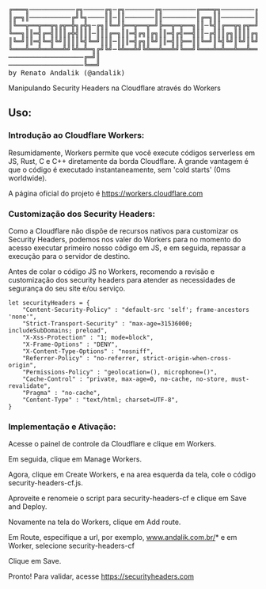 <pre>

╔═══╗───────────╔╗─────╔╗─╔╗───────╔╗────────╔═══╦╗────────╔╗╔═╦╗
║╔═╗║──────────╔╝╚╗────║║─║║───────║║────────║╔═╗║║────────║║║╔╣║
║╚══╦══╦══╦╗╔╦═╬╗╔╬╗─╔╗║╚═╝╠══╦══╦═╝╠══╦═╦══╗║║─╚╣║╔══╦╗╔╦═╝╠╝╚╣║╔══╦═╦══╗
╚══╗║║═╣╔═╣║║║╔╬╣║║║─║║║╔═╗║║═╣╔╗║╔╗║║═╣╔╣══╣║║─╔╣║║╔╗║║║║╔╗╠╗╔╣║║╔╗║╔╣║═╣
║╚═╝║║═╣╚═╣╚╝║║║║╚╣╚═╝║║║─║║║═╣╔╗║╚╝║║═╣║╠══║║╚═╝║╚╣╚╝║╚╝║╚╝║║║║╚╣╔╗║║║║═╣
╚═══╩══╩══╩══╩╝╚╩═╩═╗╔╝╚╝─╚╩══╩╝╚╩══╩══╩╝╚══╝╚═══╩═╩══╩══╩══╝╚╝╚═╩╝╚╩╝╚══╝
──────────────────╔═╝║
──────────────────╚══╝
by Renato Andalik (@andalik)
</pre>

Manipulando Security Headers na Cloudflare através do Workers

## Uso:

### Introdução ao Cloudflare Workers:

Resumidamente, Workers permite que você execute códigos serverless em JS, Rust, C e C++ diretamente da borda Cloudflare. A grande vantagem é que o código é executado instantaneamente, sem 'cold starts' (0ms worldwide).

A página oficial do projeto é https://workers.cloudflare.com


### Customização dos Security Headers:

Como a Cloudflare não dispõe de recursos nativos para customizar os Security Headers, podemos nos valer do Workers para no momento do acesso executar primeiro nosso código em JS, e em seguida, repassar a execução para o servidor de destino.

Antes de colar o código JS no Workers, recomendo a revisão e customização dos security headers para atender as necessidades de segurança do seu site e/ou serviço.

````
let securityHeaders = {
	"Content-Security-Policy" : "default-src 'self'; frame-ancestors 'none'",
	"Strict-Transport-Security" : "max-age=31536000; includeSubDomains; preload",
	"X-Xss-Protection" : "1; mode=block",
	"X-Frame-Options" : "DENY",
	"X-Content-Type-Options" : "nosniff",
	"Referrer-Policy" : "no-referrer, strict-origin-when-cross-origin",
	"Permissions-Policy" : "geolocation=(), microphone=()",
	"Cache-Control" : "private, max-age=0, no-cache, no-store, must-revalidate",
	"Pragma" : "no-cache",
	"Content-Type" : "text/html; charset=UTF-8",
}
````

### Implementação e Ativação:

Acesse o painel de controle da Cloudflare e clique em Workers.

Em seguida, clique em Manage Workers.

Agora, clique em Create Workers, e na area esquerda da tela, cole o código security-headers-cf.js.

Aproveite e renomeie o script para security-headers-cf e clique em Save and Deploy.

Novamente na tela do Workers, clique em Add route.

Em Route, especifique a url, por exemplo, www.andalik.com.br/*
e em Worker, selecione security-headers-cf

Clique em Save.

Pronto!
Para validar, acesse https://securityheaders.com
